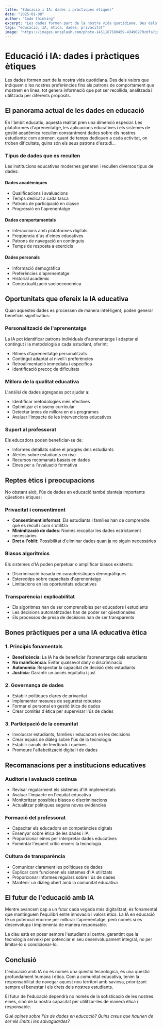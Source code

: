 ```yaml
---
title: "Educació i IA: dades i pràctiques ètiques"
date: "2025-01-08"
author: "Code thinking"
excerpt: "Les dades formen part de la nostra vida quotidiana. Des dels valors que indiquem o..."
tags: "educació, IA, ètica, dades, privacitat"
image: "https://images.unsplash.com/photo-1451187580459-43490279c0fa?ixlib=rb-4.0.3&auto=format&fit=crop&w=800&q=80"
---
```


# Educació i IA: dades i pràctiques ètiques

Les dades formen part de la nostra vida quotidiana. Des dels valors que indiquem o les nostres preferències fins als patrons de comportament que mostrem en línea, tot genera informació que pot ser recollida, analitzada i utilitzada per diferents propòsits.

## El panorama actual de les dades en educació

En l'àmbit educatiu, aquesta realitat pren una dimensió especial. Les plataformes d'aprenentatge, les aplicacions educatives i els sistemes de gestió acadèmica recullen constantment dades sobre els nostres estudiants: com aprenen, quant de temps dediquen a cada activitat, on troben dificultats, quins són els seus patrons d'estudi...

### Tipus de dades que es recullen

Les institucions educatives modernes generen i recullen diversos tipus de dades:

#### Dades acadèmiques
- Qualificacions i avaluacions
- Temps dedicat a cada tasca
- Patrons de participació en classe
- Progressió en l'aprenentatge

#### Dades comportamentals
- Interaccions amb plataformes digitals
- Freqüència d'ús d'eines educatives
- Patrons de navegació en continguts
- Temps de resposta a exercicis

#### Dades personals
- Informació demogràfica
- Preferències d'aprenentatge
- Historial acadèmic
- Contextualització socioeconòmica

## Oportunitats que ofereix la IA educativa

Quan aquestes dades es processen de manera intel·ligent, poden generar beneficis significatius:

### Personalització de l'aprenentatge
La IA pot identificar patrons individuals d'aprenentatge i adaptar el contingut i la metodologia a cada estudiant, oferint:
- Ritmes d'aprenentatge personalitzats
- Contingut adaptat al nivell i preferències
- Retroalimentació immediata i específica
- Identificació precoç de dificultats

### Millora de la qualitat educativa
L'anàlisi de dades agregades pot ajudar a:
- Identificar metodologies més efectives
- Optimitzar el disseny curricular
- Detectar àrees de millora en els programes
- Avaluar l'impacte de les intervencions educatives

### Suport al professorat
Els educadors poden beneficiar-se de:
- Informes detallats sobre el progrés dels estudiants
- Alertes sobre estudiants en risc
- Recursos recomanats basats en dades
- Eines per a l'avaluació formativa

## Reptes ètics i preocupacions

No obstant això, l'ús de dades en educació també planteja importants qüestions ètiques:

### Privacitat i consentiment
- **Consentiment informat**: Els estudiants i famílies han de comprendre què es recull i com s'utilitza
- **Minimització de dades**: Només recopilar les dades estrictament necessàries
- **Dret a l'oblit**: Possibilitat d'eliminar dades quan ja no siguin necessàries

### Biasos algorítmics
Els sistemes d'IA poden perpetuar o amplificar biasos existents:
- Discriminació basada en característiques demogràfiques
- Estereotips sobre capacitats d'aprenentatge
- Limitacions en les oportunitats educatives

### Transparència i explicabilitat
- Els algoritmes han de ser comprensibles per educadors i estudiants
- Les decisions automatitzades han de poder ser qüestionades
- Els processos de presa de decisions han de ser transparents

## Bones pràctiques per a una IA educativa ètica

### 1. Principis fonamentals
- **Beneficència**: La IA ha de beneficiar l'aprenentatge dels estudiants
- **No maleficència**: Evitar qualsevol dany o discriminació
- **Autonomia**: Respectar la capacitat de decisió dels estudiants
- **Justícia**: Garantir un accés equitatiu i just

### 2. Governança de dades
- Establir polítiques clares de privacitat
- Implementar mesures de seguretat robustes
- Formar el personal en gestió ètica de dades
- Crear comitès d'ètica per supervisar l'ús de dades

### 3. Participació de la comunitat
- Involucrar estudiants, famílies i educadors en les decisions
- Crear espais de diàleg sobre l'ús de la tecnologia
- Establir canals de feedback i queixes
- Promoure l'alfabetització digital i de dades

## Recomanacions per a institucions educatives

### Auditoria i avaluació contínua
- Revisar regularment els sistemes d'IA implementats
- Avaluar l'impacte en l'equitat educativa
- Monitoritzar possibles biasos o discriminacions
- Actualitzar polítiques segons noves evidències

### Formació del professorat
- Capacitar els educadors en competències digitals
- Ensenyar sobre ètica de les dades i IA
- Proporcionar eines per interpretar dades educatives
- Fomentar l'esperit crític envers la tecnologia

### Cultura de transparència
- Comunicar clarament les polítiques de dades
- Explicar com funcionen els sistemes d'IA utilitzats
- Proporcionar informes regulars sobre l'ús de dades
- Mantenir un diàleg obert amb la comunitat educativa

## El futur de l'educació amb IA

Mentre avancem cap a un futur cada vegada més digitalitzat, és fonamental que mantinguem l'equilibri entre innovació i valors ètics. La IA en educació té un potencial enorme per millorar l'aprenentatge, però només si es desenvolupa i implementa de manera responsable.

La clau està en posar sempre l'estudiant al centre, garantint que la tecnologia serveixi per potenciar el seu desenvolupament integral, no per limitar-lo o condicionar-lo.

## Conclusió

L'educació amb IA no és només una qüestió tecnològica, és una qüestió profundament humana i ètica. Com a comunitat educativa, tenim la responsabilitat de navegar aquest nou territori amb saviesa, prioritzant sempre el benestar i els drets dels nostres estudiants.

El futur de l'educació dependrà no només de la sofisticació de les nostres eines, sinó de la nostra capacitat per utilitzar-les de manera ètica i responsable.

*Què opines sobre l'ús de dades en educació? Quins creus que haurien de ser els límits i les salvaguardes?*